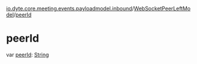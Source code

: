 [io.dyte.core.meeting.events.payloadmodel.inbound](../index.md)/[WebSocketPeerLeftModel](index.md)/[peerId](peer-id.md)

# peerId


var [peerId](peer-id.md): [String](https://kotlinlang.org/api/latest/jvm/stdlib/kotlin/-string/index.html)
